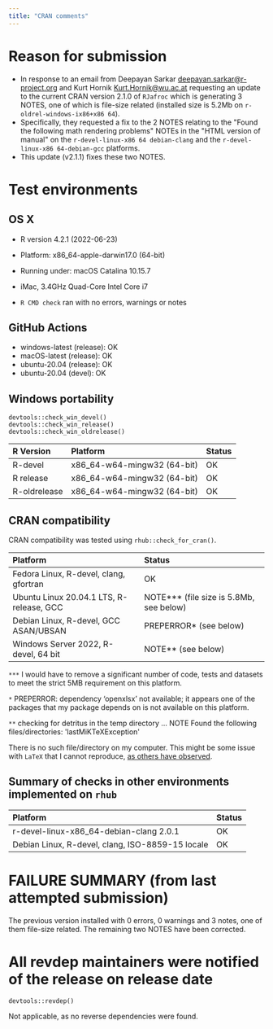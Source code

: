 ```yaml
---
title: "CRAN comments"
---
```



# Reason for submission
* In response to an email from Deepayan Sarkar <deepayan.sarkar@r-project.org> and Kurt Hornik <Kurt.Hornik@wu.ac.at> requesting an update to the current CRAN version 2.1.0 of `RJafroc` which is generating 3 NOTES, one of which is file-size related (installed size is 5.2Mb on `r-oldrel-windows-ix86+x86 64`). 
* Specifically, they requested a fix to the 2 NOTES relating to the "Found the following math rendering problems" NOTEs in the "HTML version of manual" on the `r-devel-linux-x86 64 debian-clang` and the `r-devel-linux-x86 64-debian-gcc` platforms. 
* This update (v2.1.1) fixes these two NOTES. 


# Test environments

## OS X
* R version 4.2.1 (2022-06-23)
* Platform: x86_64-apple-darwin17.0 (64-bit)
* Running under: macOS Catalina 10.15.7
* iMac, 3.4GHz Quad-Core Intel Core i7

* `R CMD check` ran with no errors, warnings or notes


## GitHub Actions

* windows-latest (release): OK 
* macOS-latest (release):  OK
* ubuntu-20.04 (release): OK
* ubuntu-20.04 (devel): OK


## Windows portability

```
devtools::check_win_devel()
devtools::check_win_release()
devtools::check_win_oldrelease() 
```

| R Version    | Platform                    | Status |
|:-------------|:----------------------------|:-------|
| R-devel      | x86_64-w64-mingw32 (64-bit) | OK     |
| R release    | x86_64-w64-mingw32 (64-bit) | OK     |
| R-oldrelease | x86_64-w64-mingw32 (64-bit) | OK     |


## CRAN compatibility

CRAN compatibility was tested using `rhub::check_for_cran()`.

| Platform                                 | Status                                     |
|:-----------------------------------------|:-------------------------------------------|
| Fedora Linux, R-devel, clang, gfortran   | OK                                         |
| Ubuntu Linux 20.04.1 LTS, R-release, GCC | NOTE\*\*\* (file size is 5.8Mb, see below) |
| Debian Linux, R-devel, GCC ASAN/UBSAN    | PREPERROR\* (see below)                    |
| Windows Server 2022, R-devel, 64 bit     | NOTE\*\* (see below)                       |

`***` I would have to remove a significant number of code, tests and datasets to meet the strict 5MB requirement on this platform. 

`*` PREPERROR: dependency ‘openxlsx’ not available; it appears one of the packages that my package depends on is not available on this platform.

`**` checking for detritus in the temp directory ... NOTE Found the following files/directories: 'lastMiKTeXException'


There is no such file/directory on my computer. This might be some issue with `LaTeX` that I cannot reproduce, [as others have observed](https://github.com/r-hub/rhub/issues/503). 


## Summary of checks in other environments implemented on `rhub`

| Platform                                           | Status                                                |
|:---------------------------------------------------|:------------------------------------------------------|
| r-devel-linux-x86_64-debian-clang 2.0.1            | OK                                                    |
| Debian Linux, R-devel, clang, ISO-8859-15 locale   | OK                                                    |




# FAILURE SUMMARY (from last attempted submission)

The previous version installed with 0 errors, 0 warnings and 3 notes, one of them file-size related. The remaining two NOTES have been corrected.

# All revdep maintainers were notified of the release on release date

```
devtools::revdep()
```

Not applicable, as no reverse dependencies were found.

